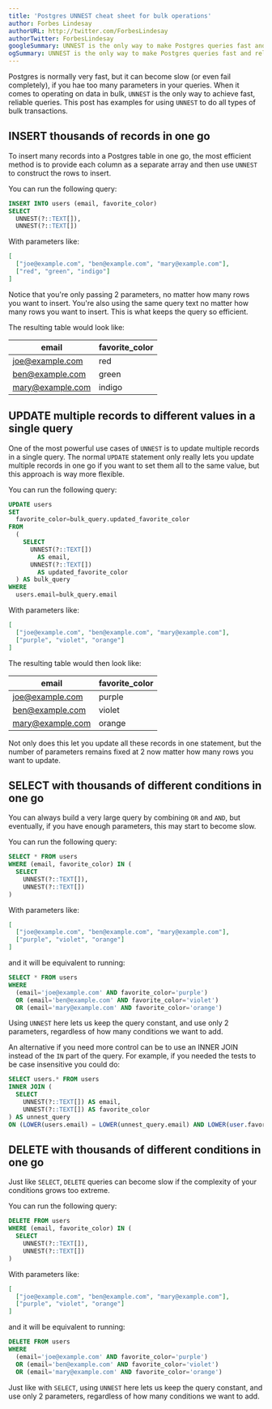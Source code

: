 ```yaml
---
title: 'Postgres UNNEST cheat sheet for bulk operations'
author: Forbes Lindesay
authorURL: http://twitter.com/ForbesLindesay
authorTwitter: ForbesLindesay
googleSummary: UNNEST is the only way to make Postgres queries fast and reliable, if you want to interact thousands of rows at a time.
ogSummary: UNNEST is the only way to make Postgres queries fast and reliable, if you want to interact thousands of rows at a time.
---
```


Postgres is normally very fast, but it can become slow (or even fail completely), if you hae too many parameters in your queries. When it comes to operating on data in bulk, `UNNEST` is the only way to achieve fast, reliable queries. This post has examples for using `UNNEST` to do all types of bulk transactions.

<!--truncate-->

## INSERT thousands of records in one go

To insert many records into a Postgres table in one go, the most efficient method is to provide each column as a separate array and then use `UNNEST` to construct the rows to insert.

You can run the following query:

```sql
INSERT INTO users (email, favorite_color)
SELECT
  UNNEST(?::TEXT[]),
  UNNEST(?::TEXT[])
```

With parameters like:

```json
[
  ["joe@example.com", "ben@example.com", "mary@example.com"],
  ["red", "green", "indigo"]
]
```

Notice that you're only passing 2 parameters, no matter how many rows you want to insert. You're also using the same query text no matter how many rows you want to insert. This is what keeps the query so efficient.

The resulting table would look like:

| email            | favorite_color |
| ---------------- | -------------- |
| joe@example.com  | red            |
| ben@example.com  | green          |
| mary@example.com | indigo         |

## UPDATE multiple records to different values in a single query

One of the most powerful use cases of `UNNEST` is to update multiple records in a single query. The normal `UPDATE` statement only really lets you update multiple records in one go if you want to set them all to the same value, but this approach is way more flexible.

You can run the following query:

```sql
UPDATE users
SET
  favorite_color=bulk_query.updated_favorite_color
FROM
  (
    SELECT
      UNNEST(?::TEXT[])
        AS email,
      UNNEST(?::TEXT[])
        AS updated_favorite_color
  ) AS bulk_query
WHERE
  users.email=bulk_query.email
```

With parameters like:

```json
[
  ["joe@example.com", "ben@example.com", "mary@example.com"],
  ["purple", "violet", "orange"]
]
```

The resulting table would then look like:

| email            | favorite_color |
| ---------------- | -------------- |
| joe@example.com  | purple         |
| ben@example.com  | violet         |
| mary@example.com | orange         |

Not only does this let you update all these records in one statement, but the number of parameters remains fixed at 2 now matter how many rows you want to update.

## SELECT with thousands of different conditions in one go

You can always build a very large query by combining `OR` and `AND`, but eventually, if you have enough parameters, this may start to become slow.

You can run the following query:

```sql
SELECT * FROM users
WHERE (email, favorite_color) IN (
  SELECT
    UNNEST(?::TEXT[]),
    UNNEST(?::TEXT[])
)
```

With parameters like:

```json
[
  ["joe@example.com", "ben@example.com", "mary@example.com"],
  ["purple", "violet", "orange"]
]
```

and it will be equivalent to running:

```sql
SELECT * FROM users
WHERE
  (email='joe@example.com' AND favorite_color='purple')
  OR (email='ben@example.com' AND favorite_color='violet')
  OR (email='mary@example.com' AND favorite_color='orange')
```

Using `UNNEST` here lets us keep the query constant, and use only 2 parameters, regardless of how many conditions we want to add.

An alternative if you need more control can be to use an INNER JOIN instead of the `IN` part of the query. For example, if you needed the tests to be case insensitive you could do:

```sql
SELECT users.* FROM users
INNER JOIN (
  SELECT
    UNNEST(?::TEXT[]) AS email,
    UNNEST(?::TEXT[]) AS favorite_color
) AS unnest_query
ON (LOWER(users.email) = LOWER(unnest_query.email) AND LOWER(user.favorite_color) = LOWER(unnest_query.favorite_color))
```

## DELETE with thousands of different conditions in one go

Just like `SELECT`, `DELETE` queries can become slow if the complexity of your conditions grows too extreme.

You can run the following query:

```sql
DELETE FROM users
WHERE (email, favorite_color) IN (
  SELECT
    UNNEST(?::TEXT[]),
    UNNEST(?::TEXT[])
)
```

With parameters like:

```json
[
  ["joe@example.com", "ben@example.com", "mary@example.com"],
  ["purple", "violet", "orange"]
]
```

and it will be equivalent to running:

```sql
DELETE FROM users
WHERE
  (email='joe@example.com' AND favorite_color='purple')
  OR (email='ben@example.com' AND favorite_color='violet')
  OR (email='mary@example.com' AND favorite_color='orange')
```

Just like with `SELECT`, using `UNNEST` here lets us keep the query constant, and use only 2 parameters, regardless of how many conditions we want to add.
